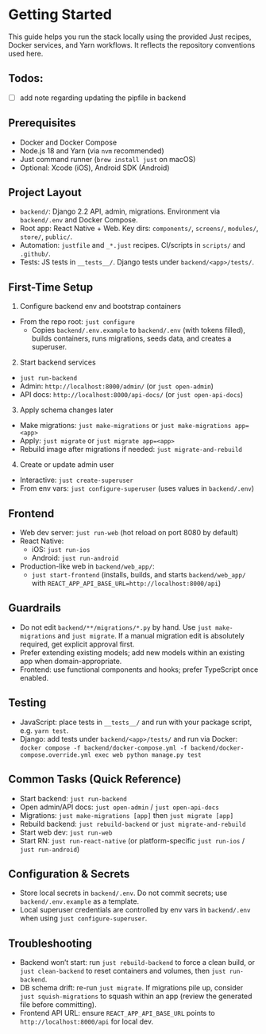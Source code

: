# Getting Started

This guide helps you run the stack locally using the provided Just recipes, Docker services, and Yarn workflows. It reflects the repository conventions used here.


## Todos:
- [ ] add note regarding updating the pipfile in backend



## Prerequisites
- Docker and Docker Compose
- Node.js 18 and Yarn (via `nvm` recommended)
- Just command runner (`brew install just` on macOS)
- Optional: Xcode (iOS), Android SDK (Android)

## Project Layout
- `backend/`: Django 2.2 API, admin, migrations. Environment via `backend/.env` and Docker Compose.
- Root app: React Native + Web. Key dirs: `components/`, `screens/`, `modules/`, `store/`, `public/`.
- Automation: `justfile` and `_*.just` recipes. CI/scripts in `scripts/` and `.github/`.
- Tests: JS tests in `__tests__/`. Django tests under `backend/<app>/tests/`.

## First-Time Setup
1) Configure backend env and bootstrap containers
- From the repo root: `just configure`
  - Copies `backend/.env.example` to `backend/.env` (with tokens filled), builds containers, runs migrations, seeds data, and creates a superuser.

2) Start backend services
- `just run-backend`
- Admin: `http://localhost:8000/admin/` (or `just open-admin`)
- API docs: `http://localhost:8000/api-docs/` (or `just open-api-docs`)

3) Apply schema changes later
- Make migrations: `just make-migrations` or `just make-migrations app=<app>`
- Apply: `just migrate` or `just migrate app=<app>`
- Rebuild image after migrations if needed: `just migrate-and-rebuild`

4) Create or update admin user
- Interactive: `just create-superuser`
- From env vars: `just configure-superuser` (uses values in `backend/.env`)

## Frontend
- Web dev server: `just run-web` (hot reload on port 8080 by default)
- React Native:
  - iOS: `just run-ios`
  - Android: `just run-android`
- Production-like web in `backend/web_app/`:
  - `just start-frontend` (installs, builds, and starts `backend/web_app/` with `REACT_APP_API_BASE_URL=http://localhost:8000/api`)

## Guardrails
- Do not edit `backend/**/migrations/*.py` by hand. Use `just make-migrations` and `just migrate`. If a manual migration edit is absolutely required, get explicit approval first.
- Prefer extending existing models; add new models within an existing app when domain-appropriate.
- Frontend: use functional components and hooks; prefer TypeScript once enabled.

## Testing
- JavaScript: place tests in `__tests__/` and run with your package script, e.g. `yarn test`.
- Django: add tests under `backend/<app>/tests/` and run via Docker: `docker compose -f backend/docker-compose.yml -f backend/docker-compose.override.yml exec web python manage.py test`

## Common Tasks (Quick Reference)
- Start backend: `just run-backend`
- Open admin/API docs: `just open-admin` / `just open-api-docs`
- Migrations: `just make-migrations [app]` then `just migrate [app]`
- Rebuild backend: `just rebuild-backend` or `just migrate-and-rebuild`
- Start web dev: `just run-web`
- Start RN: `just run-react-native` (or platform-specific `just run-ios` / `just run-android`)

## Configuration & Secrets
- Store local secrets in `backend/.env`. Do not commit secrets; use `backend/.env.example` as a template.
- Local superuser credentials are controlled by env vars in `backend/.env` when using `just configure-superuser`.

## Troubleshooting
- Backend won’t start: run `just rebuild-backend` to force a clean build, or `just clean-backend` to reset containers and volumes, then `just run-backend`.
- DB schema drift: re-run `just migrate`. If migrations pile up, consider `just squish-migrations` to squash within an app (review the generated file before committing).
- Frontend API URL: ensure `REACT_APP_API_BASE_URL` points to `http://localhost:8000/api` for local dev.

